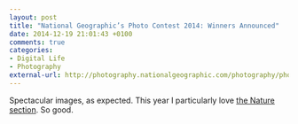 ```yaml
---
layout: post
title: "National Geographic’s Photo Contest 2014: Winners Announced"
date: 2014-12-19 21:01:43 +0100
comments: true
categories: 
- Digital Life
- Photography
external-url: http://photography.nationalgeographic.com/photography/photo-contest/2014/
---
```


Spectacular images, as expected. This year I particularly love [the Nature section](http://photography.nationalgeographic.com/photography/photo-contest/2014/entries/gallery/nature-winners/). So good.